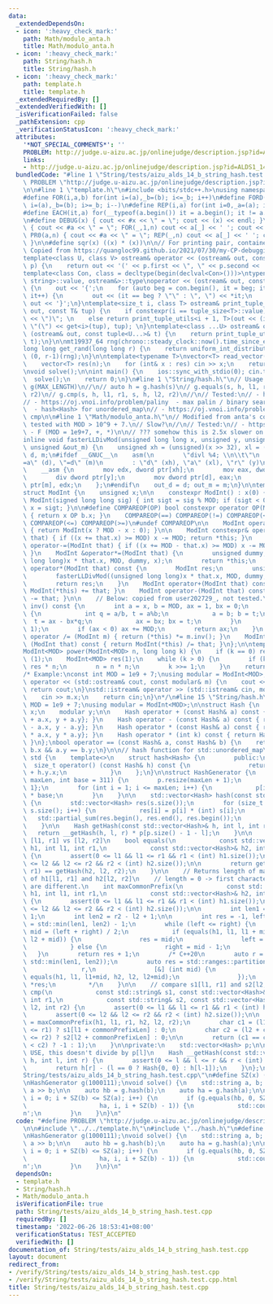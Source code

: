 ```yaml
---
data:
  _extendedDependsOn:
  - icon: ':heavy_check_mark:'
    path: Math/modulo_anta.h
    title: Math/modulo_anta.h
  - icon: ':heavy_check_mark:'
    path: String/hash.h
    title: String/hash.h
  - icon: ':heavy_check_mark:'
    path: template.h
    title: template.h
  _extendedRequiredBy: []
  _extendedVerifiedWith: []
  _isVerificationFailed: false
  _pathExtension: cpp
  _verificationStatusIcon: ':heavy_check_mark:'
  attributes:
    '*NOT_SPECIAL_COMMENTS*': ''
    PROBLEM: http://judge.u-aizu.ac.jp/onlinejudge/description.jsp?id=ALDS1_14_B
    links:
    - http://judge.u-aizu.ac.jp/onlinejudge/description.jsp?id=ALDS1_14_B
  bundledCode: "#line 1 \"String/tests/aizu_alds_14_b_string_hash.test.cpp\"\n#define\
    \ PROBLEM \"http://judge.u-aizu.ac.jp/onlinejudge/description.jsp?id=ALDS1_14_B\"\
    \n\n#line 1 \"template.h\"\n#include <bits/stdc++.h>\nusing namespace std;\n\n\
    #define FOR(i,a,b) for(int i=(a),_b=(b); i<=_b; i++)\n#define FORD(i,a,b) for(int\
    \ i=(a),_b=(b); i>=_b; i--)\n#define REP(i,a) for(int i=0,_a=(a); i<_a; i++)\n\
    #define EACH(it,a) for(__typeof(a.begin()) it = a.begin(); it != a.end(); ++it)\n\
    \n#define DEBUG(x) { cout << #x << \" = \"; cout << (x) << endl; }\n#define PR(a,n)\
    \ { cout << #a << \" = \"; FOR(_,1,n) cout << a[_] << ' '; cout << endl; }\n#define\
    \ PR0(a,n) { cout << #a << \" = \"; REP(_,n) cout << a[_] << ' '; cout << endl;\
    \ }\n\n#define sqr(x) ((x) * (x))\n\n// For printing pair, container, etc.\n//\
    \ Copied from https://quangloc99.github.io/2021/07/30/my-CP-debugging-template.html\n\
    template<class U, class V> ostream& operator << (ostream& out, const pair<U, V>&\
    \ p) {\n    return out << '(' << p.first << \", \" << p.second << ')';\n}\n\n\
    template<class Con, class = decltype(begin(declval<Con>()))>\ntypename enable_if<!is_same<Con,\
    \ string>::value, ostream&>::type\noperator << (ostream& out, const Con& con)\
    \ {\n    out << '{';\n    for (auto beg = con.begin(), it = beg; it != con.end();\
    \ it++) {\n        out << (it == beg ? \"\" : \", \") << *it;\n    }\n    return\
    \ out << '}';\n}\ntemplate<size_t i, class T> ostream& print_tuple_utils(ostream&\
    \ out, const T& tup) {\n    if constexpr(i == tuple_size<T>::value) return out\
    \ << \")\"; \n    else return print_tuple_utils<i + 1, T>(out << (i ? \", \" :\
    \ \"(\") << get<i>(tup), tup); \n}\ntemplate<class ...U> ostream& operator <<\
    \ (ostream& out, const tuple<U...>& t) {\n    return print_tuple_utils<0, tuple<U...>>(out,\
    \ t);\n}\n\nmt19937_64 rng(chrono::steady_clock::now().time_since_epoch().count());\n\
    long long get_rand(long long r) {\n    return uniform_int_distribution<long long>\
    \ (0, r-1)(rng);\n}\n\ntemplate<typename T>\nvector<T> read_vector(int n) {\n\
    \    vector<T> res(n);\n    for (int& x : res) cin >> x;\n    return res;\n}\n\
    \nvoid solve();\n\nint main() {\n    ios::sync_with_stdio(0); cin.tie(0);\n  \
    \  solve();\n    return 0;\n}\n#line 1 \"String/hash.h\"\n// Usage:\n// HashGenerator\
    \ g(MAX_LENGTH)\n//\n// auto h = g.hash(s)\n// g.equals(s, h, l1, r1, s, h, l2,\
    \ r2)\n// g.cmp(s, h, l1, r1, s, h, l2, r2)\n//\n// Tested:\n// - https://oj.vnoi.info/problem/substr\n\
    // - https://oj.vnoi.info/problem/paliny  - max palin / binary search\n// - https://oj.vnoi.info/problem/dtksub\
    \  - hash<Hash> for unordered_map\n// - https://oj.vnoi.info/problem/vostr   -\
    \ cmp\n\n#line 1 \"Math/modulo_anta.h\"\n// Modified from anta's code\n// Not\
    \ tested with MOD > 10^9 + 7.\n// Slow?\n//\n// Tested:\n// - https://codeforces.com/gym/101383\
    \ - F (MOD = 1e9+7, +, *)\n\n// ??? somehow this is 2.5x slower on https://judge.yosupo.jp/problem/matrix_product\n\
    inline void fasterLLDivMod(unsigned long long x, unsigned y, unsigned &out_d,\
    \ unsigned &out_m) {\n    unsigned xh = (unsigned)(x >> 32), xl = (unsigned)x,\
    \ d, m;\n#ifdef __GNUC__\n    asm(\n        \"divl %4; \\n\\t\"\n        : \"\
    =a\" (d), \"=d\" (m)\n        : \"d\" (xh), \"a\" (xl), \"r\" (y)\n    );\n#else\n\
    \    __asm {\n        mov edx, dword ptr[xh];\n        mov eax, dword ptr[xl];\n\
    \        div dword ptr[y];\n        mov dword ptr[d], eax;\n        mov dword\
    \ ptr[m], edx;\n    };\n#endif\n    out_d = d; out_m = m;\n}\n\ntemplate<int MOD>\n\
    struct ModInt {\n    unsigned x;\n\n    constexpr ModInt() : x(0) { }\n    constexpr\
    \ ModInt(signed long long sig) { int sigt = sig % MOD; if (sigt < 0) sigt += MOD;\
    \ x = sigt; }\n\n#define COMPAREOP(OP) bool constexpr operator OP(ModInt b) const\
    \ { return x OP b.x; }\n    COMPAREOP(==) COMPAREOP(!=) COMPAREOP(<) COMPAREOP(>)\
    \ COMPAREOP(<=) COMPAREOP(>=)\n#undef COMPAREOP\n\n    ModInt operator-() const\
    \ { return ModInt(x ? MOD - x : 0); }\n\n    ModInt constexpr& operator+=(ModInt\
    \ that) { if ((x += that.x) >= MOD) x -= MOD; return *this; }\n    ModInt constexpr&\
    \ operator-=(ModInt that) { if ((x += MOD - that.x) >= MOD) x -= MOD; return *this;\
    \ }\n    ModInt &operator*=(ModInt that) {\n        unsigned dummy;\n        fasterLLDivMod((unsigned\
    \ long long)x * that.x, MOD, dummy, x);\n        return *this;\n    }\n    ModInt\
    \ operator*(ModInt that) const {\n        ModInt res;\n        unsigned dummy;\n\
    \        fasterLLDivMod((unsigned long long)x * that.x, MOD, dummy, res.x);\n\
    \        return res;\n    }\n    ModInt operator+(ModInt that) const { return\
    \ ModInt(*this) += that; }\n    ModInt operator-(ModInt that) const { return ModInt(*this)\
    \ -= that; }\n\n    // Below: copied from user202729_, not tested.\n    ModInt\
    \ inv() const {\n        int a = x, b = MOD, ax = 1, bx = 0;\n        while (b)\
    \ {\n            int q = a/b, t = a%b;\n            a = b; b = t;\n          \
    \  t = ax - bx*q;\n            ax = bx; bx = t;\n        }\n        assert(a ==\
    \ 1);\n        if (ax < 0) ax += MOD;\n        return ax;\n    }\n    ModInt&\
    \ operator /= (ModInt m) { return (*this) *= m.inv(); }\n    ModInt operator /\
    \ (ModInt that) const { return ModInt(*this) /= that; }\n};\n\ntemplate<int MOD>\n\
    ModInt<MOD> power(ModInt<MOD> n, long long k) {\n    if (k == 0) return ModInt<MOD>\
    \ (1);\n    ModInt<MOD> res(1);\n    while (k > 0) {\n        if (k & 1) res =\
    \ res * n;\n        n = n * n;\n        k >>= 1;\n    }\n    return res;\n}\n\n\
    /* Example:\nconst int MOD = 1e9 + 7;\nusing modular = ModInt<MOD>;\n\nstd::ostream&\
    \ operator << (std::ostream& cout, const modular& m) {\n    cout << m.x;\n   \
    \ return cout;\n}\nstd::istream& operator >> (std::istream& cin, modular& m) {\n\
    \    cin >> m.x;\n    return cin;\n}\n*/\n#line 15 \"String/hash.h\"\nconst int\
    \ MOD = 1e9 + 7;\nusing modular = ModInt<MOD>;\n\nstruct Hash {\n    long long\
    \ x;\n    modular y;\n\n    Hash operator + (const Hash& a) const { return Hash{x\
    \ + a.x, y + a.y}; }\n    Hash operator - (const Hash& a) const { return Hash{x\
    \ - a.x, y - a.y}; }\n    Hash operator * (const Hash& a) const { return Hash{x\
    \ * a.x, y * a.y}; }\n    Hash operator * (int k) const { return Hash{x*k, y*k};\
    \ }\n};\nbool operator == (const Hash& a, const Hash& b) {\n    return a.x ==\
    \ b.x && a.y == b.y;\n}\n\n// hash function for std::unordered_map\nnamespace\
    \ std {\n    template<>\n    struct hash<Hash> {\n        public:\n          \
    \  size_t operator() (const Hash& h) const {\n                return h.x * 1000000009\
    \ + h.y.x;\n            }\n    };\n}\n\nstruct HashGenerator {\n    HashGenerator(int\
    \ maxLen, int base = 311) {\n        p.resize(maxLen + 1);\n        p[0] = {1,\
    \ 1};\n        for (int i = 1; i <= maxLen; i++) {\n            p[i] = p[i-1]\
    \ * base;\n        }\n    }\n\n    std::vector<Hash> hash(const std::string& s)\
    \ {\n        std::vector<Hash> res(s.size());\n        for (size_t i = 0; i <\
    \ s.size(); i++) {\n            res[i] = p[i] * (int) s[i];\n        }\n     \
    \   std::partial_sum(res.begin(), res.end(), res.begin());\n        return res;\n\
    \    }\n\n    Hash getHash(const std::vector<Hash>& h, int l, int r) {\n     \
    \   return __getHash(h, l, r) * p[p.size() - 1 - l];\n    }\n\n    // compare\
    \ [l1, r1] vs [l2, r2]\n    bool equals(\n            const std::vector<Hash>&\
    \ h1, int l1, int r1,\n            const std::vector<Hash>& h2, int l2, int r2)\
    \ {\n        assert(0 <= l1 && l1 <= r1 && r1 < (int) h1.size());\n        assert(0\
    \ <= l2 && l2 <= r2 && r2 < (int) h2.size());\n\n        return getHash(h1, l1,\
    \ r1) == getHash(h2, l2, r2);\n    }\n\n    // Returns length of max common prefix\
    \ of h1[l1, r1] and h2[l2, r2]\n    // length = 0 -> first character of 2 substrings\
    \ are different.\n    int maxCommonPrefix(\n            const std::vector<Hash>&\
    \ h1, int l1, int r1,\n            const std::vector<Hash>& h2, int l2, int r2)\
    \ {\n        assert(0 <= l1 && l1 <= r1 && r1 < (int) h1.size());\n        assert(0\
    \ <= l2 && l2 <= r2 && r2 < (int) h2.size());\n\n        int len1 = r1 - l1 +\
    \ 1;\n        int len2 = r2 - l2 + 1;\n\n        int res = -1, left = 0, right\
    \ = std::min(len1, len2) - 1;\n        while (left <= right) {\n            int\
    \ mid = (left + right) / 2;\n            if (equals(h1, l1, l1 + mid, h2, l2,\
    \ l2 + mid)) {\n                res = mid;\n                left = mid + 1;\n\
    \            } else {\n                right = mid - 1;\n            }\n     \
    \   }\n        return res + 1;\n        /* C++20\n        auto r = std::views::iota(0,\
    \ std::min(len1, len2));\n        auto res = std::ranges::partition_point(\n \
    \               r,\n                [&] (int mid) {\n                    return\
    \ equals(h1, l1, l1+mid, h2, l2, l2+mid);\n                });\n        return\
    \ *res;\n         */\n    }\n\n    // compare s1[l1, r1] and s2[l2, r2]\n    int\
    \ cmp(\n            const std::string& s1, const std::vector<Hash>& h1, int l1,\
    \ int r1,\n            const std::string& s2, const std::vector<Hash>& h2, int\
    \ l2, int r2) {\n        assert(0 <= l1 && l1 <= r1 && r1 < (int) h1.size());\n\
    \        assert(0 <= l2 && l2 <= r2 && r2 < (int) h2.size());\n\n        int commonPrefixLen\
    \ = maxCommonPrefix(h1, l1, r1, h2, l2, r2);\n        char c1 = (l1 + commonPrefixLen\
    \ <= r1) ? s1[l1 + commonPrefixLen] : 0;\n        char c2 = (l2 + commonPrefixLen\
    \ <= r2) ? s2[l2 + commonPrefixLen] : 0;\n\n        return (c1 == c2) ? 0 : ((c1\
    \ < c2) ? -1 : 1);\n    }\n\nprivate:\n    std::vector<Hash> p;\n\n    // DO NOT\
    \ USE, this doesn't divide by p[l]\n    Hash __getHash(const std::vector<Hash>&\
    \ h, int l, int r) {\n        assert(0 <= l && l <= r && r < (int) h.size());\n\
    \        return h[r] - (l == 0 ? Hash{0, 0} : h[l-1]);\n    }\n};\n#line 5 \"\
    String/tests/aizu_alds_14_b_string_hash.test.cpp\"\n#define SZ(x) ((int)(x).size())\n\
    \nHashGenerator g(1000111);\nvoid solve() {\n    std::string a, b; std::cin >>\
    \ a >> b;\n\n    auto hb = g.hash(b);\n    auto ha = g.hash(a);\n\n    for (int\
    \ i = 0; i + SZ(b) <= SZ(a); i++) {\n        if (g.equals(hb, 0, SZ(b) - 1,\n\
    \                    ha, i, i + SZ(b) - 1)) {\n            std::cout << i << '\\\
    n';\n        }\n    }\n}\n"
  code: "#define PROBLEM \"http://judge.u-aizu.ac.jp/onlinejudge/description.jsp?id=ALDS1_14_B\"\
    \n\n#include \"../../template.h\"\n#include \"../hash.h\"\n#define SZ(x) ((int)(x).size())\n\
    \nHashGenerator g(1000111);\nvoid solve() {\n    std::string a, b; std::cin >>\
    \ a >> b;\n\n    auto hb = g.hash(b);\n    auto ha = g.hash(a);\n\n    for (int\
    \ i = 0; i + SZ(b) <= SZ(a); i++) {\n        if (g.equals(hb, 0, SZ(b) - 1,\n\
    \                    ha, i, i + SZ(b) - 1)) {\n            std::cout << i << '\\\
    n';\n        }\n    }\n}\n"
  dependsOn:
  - template.h
  - String/hash.h
  - Math/modulo_anta.h
  isVerificationFile: true
  path: String/tests/aizu_alds_14_b_string_hash.test.cpp
  requiredBy: []
  timestamp: '2022-06-26 18:53:41+08:00'
  verificationStatus: TEST_ACCEPTED
  verifiedWith: []
documentation_of: String/tests/aizu_alds_14_b_string_hash.test.cpp
layout: document
redirect_from:
- /verify/String/tests/aizu_alds_14_b_string_hash.test.cpp
- /verify/String/tests/aizu_alds_14_b_string_hash.test.cpp.html
title: String/tests/aizu_alds_14_b_string_hash.test.cpp
---
```

